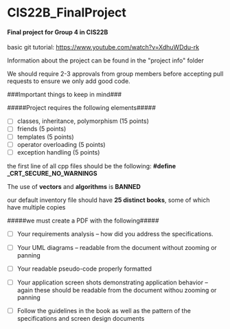 # CIS22B_FinalProject #
#### Final project for Group 4 in CIS22B ####

basic git tutorial: https://www.youtube.com/watch?v=XdhuWDdu-rk

Information about the project can be found in the "project info" folder

We should require 2-3 approvals from group members before accepting pull requests to ensure we only add good code.


###Important things to keep in mind###

#####Project requires the following elements#####
- [ ] classes, inheritance, polymorphism (15 points)
- [ ] friends (5 points)
- [ ] templates (5 points)
- [ ] operator overloading (5 points)
- [ ] exception handling (5 points)

the first line of all cpp files should be the following:
**#define _CRT_SECURE_NO_WARNINGS**

The use of **vectors** and **algorithms** is **BANNED**

our default inventory file should have **25 distinct books**, some of which have multiple copies

#####we must create a PDF with the following#####
- [ ] Your requirements analysis – how did you address the specifications.
- [ ] Your UML diagrams – readable from the document without zooming or panning
- [ ] Your readable pseudo-code properly formatted
- [ ] Your application screen shots demonstrating application behavior – again these should be readable from the document withou zooming or panning
- [ ] Follow the guidelines in the book as well as the pattern of the specifications and screen design documents


